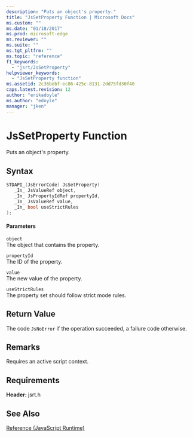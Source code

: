```yaml
---
description: "Puts an object's property."
title: "JsSetProperty Function | Microsoft Docs"
ms.custom: ""
ms.date: "01/18/2017"
ms.prod: microsoft-edge
ms.reviewer: ""
ms.suite: ""
ms.tgt_pltfrm: ""
ms.topic: "reference"
f1_keywords: 
  - "jsrt/JsSetProperty"
helpviewer_keywords: 
  - "JsSetProperty function"
ms.assetid: 2c36bebf-ec86-425c-8131-2dd75fd30f40
caps.latest.revision: 12
author: "erikadoyle"
ms.author: "edoyle"
manager: "jken"
---
```

# JsSetProperty Function
Puts an object's property.  
  
## Syntax  
  
```cpp  
STDAPI_(JsErrorCode) JsSetProperty(  
   _In_ JsValueRef object,  
   _In_ JsPropertyIdRef propertyId,  
   _In_ JsValueRef value,  
   _In_ bool useStrictRules  
);  
```  
  
#### Parameters  
 `object`  
 The object that contains the property.  
  
 `propertyId`  
 The ID of the property.  
  
 `value`  
 The new value of the property.  
  
 `useStrictRules`  
 The property set should follow strict mode rules.  
  
## Return Value  
 The code `JsNoError` if the operation succeeded, a failure code otherwise.  
  
## Remarks  
 Requires an active script context.  
  
## Requirements  
 **Header:** jsrt.h  
  
## See Also  
 [Reference (JavaScript Runtime)](../chakra-hosting/reference-javascript-runtime.md)